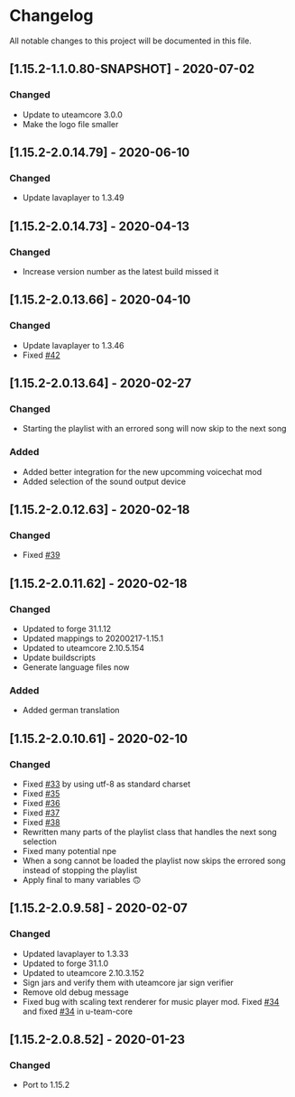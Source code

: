 # Changelog
All notable changes to this project will be documented in this file.

## [1.15.2-1.1.0.80-SNAPSHOT] - 2020-07-02
### Changed
 - Update to uteamcore 3.0.0
 - Make the logo file smaller

## [1.15.2-2.0.14.79] - 2020-06-10
### Changed
 - Update lavaplayer to 1.3.49

## [1.15.2-2.0.14.73] - 2020-04-13
### Changed
 - Increase version number as the latest build missed it

## [1.15.2-2.0.13.66] - 2020-04-10
### Changed
 - Update lavaplayer to 1.3.46
 - Fixed [#42](https://github.com/MC-U-Team/Music-Player/issues/42)

## [1.15.2-2.0.13.64] - 2020-02-27
### Changed
 - Starting the playlist with an errored song will now skip to the next song
 
### Added
 - Added better integration for the new upcomming voicechat mod
 - Added selection of the sound output device

## [1.15.2-2.0.12.63] - 2020-02-18
### Changed
 - Fixed [#39](https://github.com/MC-U-Team/Music-Player/issues/39)

## [1.15.2-2.0.11.62] - 2020-02-18
### Changed
 - Updated to forge 31.1.12
 - Updated mappings to 20200217-1.15.1
 - Updated to uteamcore 2.10.5.154
 - Update buildscripts
 - Generate language files now

### Added
 - Added german translation 

## [1.15.2-2.0.10.61] - 2020-02-10
### Changed
 - Fixed [#33](https://github.com/MC-U-Team/Music-Player/issues/33) by using utf-8 as standard charset
 - Fixed [#35](https://github.com/MC-U-Team/Music-Player/issues/35)
 - Fixed [#36](https://github.com/MC-U-Team/Music-Player/issues/36)
 - Fixed [#37](https://github.com/MC-U-Team/Music-Player/issues/37)
 - Fixed [#38](https://github.com/MC-U-Team/Music-Player/issues/38)
 - Rewritten many parts of the playlist class that handles the next song selection
 - Fixed many potential npe
 - When a song cannot be loaded the playlist now skips the errored song instead of stopping the playlist
 - Apply final to many variables 🙃 

## [1.15.2-2.0.9.58] - 2020-02-07
### Changed
 - Updated lavaplayer to 1.3.33
 - Updated to forge 31.1.0
 - Updated to uteamcore 2.10.3.152
 - Sign jars and verify them with uteamcore jar sign verifier
 - Remove old debug message
- Fixed bug with scaling text renderer for music player mod. Fixed [#34](https://github.com/MC-U-Team/Music-Player/issues/34) and fixed [#34](https://github.com/MC-U-Team/U-Team-Core/issues/34) in u-team-core

## [1.15.2-2.0.8.52] - 2020-01-23
### Changed
 - Port to 1.15.2